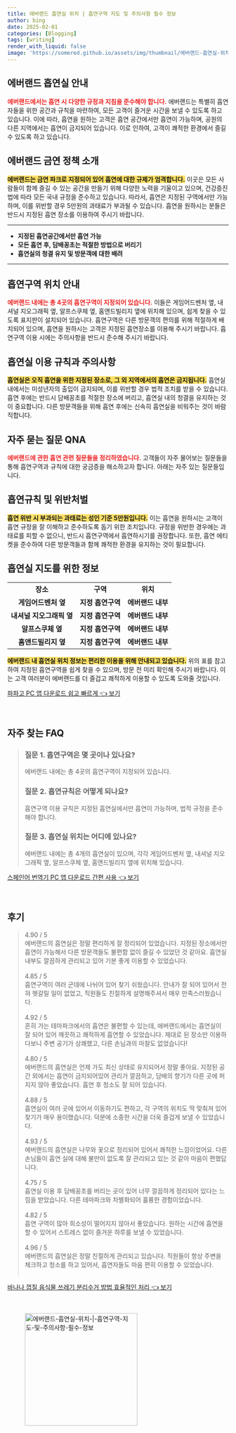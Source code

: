 ```yaml
---
title: 에버랜드 흡연실 위치 | 흡연구역 지도 및 주의사항 필수 정보
author: bing
date: 2025-02-01
categories: [Blogging]
tags: [writing]
render_with_liquid: false
image: 'https://somered.github.io/assets/img/thumbnail/에버랜드-흡연실-위치-|-흡연구역-지도-및-주의사항-필수-정보.webp'
---
```



<h2 id='에버랜드_흡연실_안내'>에버랜드 흡연실 안내</h2>

<p><b><span style="color: #ee2323;">에버랜드에서는 흡연 시 다양한 규정과 지침을 준수해야 합니다.</span></b> 에버랜드는 특별히 흡연자들을 위한 공간과 규칙을 마련하여, 모든 고객이 즐거운 시간을 보낼 수 있도록 하고 있습니다. 이에 따라, 흡연을 원하는 고객은 흡연 공간에서만 흡연이 가능하며, 공원의 다른 지역에서는 흡연이 금지되어 있습니다. 이로 인하여, 고객이 쾌적한 환경에서 즐길 수 있도록 하고 있습니다.</p>

<h2 id='에버랜드_금연_정책'>에버랜드 금연 정책 소개</h2>

<p><b><span style="background-color: #ffe066;">에버랜드는 금연 파크로 지정되어 있어 흡연에 대한 규제가 엄격합니다.</span></b> 이곳은 모든 사람들이 함께 즐길 수 있는 공간을 만들기 위해 다양한 노력을 기울이고 있으며, 건강증진법에 따라 모든 국내 규정을 준수하고 있습니다. 따라서, 흡연은 지정된 구역에서만 가능하며, 이를 위반할 경우 5만원의 과태료가 부과될 수 있습니다. 흡연을 원하시는 분들은 반드시 지정된 흡연 장소를 이용하여 주시기 바랍니다.</p>

<hr />

<ul>
    <li><b>지정된 흡연공간에서만 흡연 가능</b></li>
    <li><b>모든 흡연 후, 담배꽁초는 적절한 방법으로 버리기</b></li>
    <li><b>흡연실의 청결 유지 및 방문객에 대한 배려</b></li>
</ul>

<hr />

<h2 id='흡연구역_위치_안내'>흡연구역 위치 안내</h2>

<p><b><span style="color: #ee2323;">에버랜드 내에는 총 4곳의 흡연구역이 지정되어 있습니다.</span></b> 이들은 게임어드벤처 옆, 내셔널 지오그래픽 옆, 알프스쿠체 옆, 홈앤드빌리지 옆에 위치해 있으며, 쉽게 찾을 수 있도록 표지판이 설치되어 있습니다. 흡연구역은 다른 방문객의 편의를 위해 적절하게 배치되어 있으며, 흡연을 원하시는 고객은 지정된 흡연장소를 이용해 주시기 바랍니다. 흡연구역 이용 시에는 주의사항을 반드시 준수해 주시기 바랍니다.</p>

<h2 id='흡연실_이용_규칙과_주의사항'>흡연실 이용 규칙과 주의사항</h2>

<p><b><span style="background-color: #ffe066;">흡연실은 오직 흡연을 위한 지정된 장소로, 그 외 지역에서의 흡연은 금지됩니다.</span></b> 흡연실 내에서는 미성년자의 출입이 금지되며, 이를 위반할 경우 법적 조치를 받을 수 있습니다. 흡연 후에는 반드시 담배꽁초를 적절한 장소에 버리고, 흡연실 내의 청결을 유지하는 것이 중요합니다. 다른 방문객들을 위해 흡연 후에는 신속히 흡연실을 비워주는 것이 바람직합니다.</p>

<h2 id='자주_묻는_질문_QNA'>자주 묻는 질문 QNA</h2>

<p><b><span style="color: #ee2323;">에버랜드에 관한 흡연 관련 질문들을 정리하였습니다.</span></b> 고객들이 자주 물어보는 질문들을 통해 흡연구역과 규칙에 대한 궁금증을 해소하고자 합니다. 아래는 자주 있는 질문들입니다.</p>

<h2 id='흡연규칙_및_위반처벌'>흡연규칙 및 위반처벌</h2>

<p><b><span style="background-color: #ffe066;">흡연 위반 시 부과되는 과태료는 성인 기준 5만원입니다.</span></b> 이는 흡연을 원하시는 고객이 흡연 규정을 잘 이해하고 준수하도록 돕기 위한 조치입니다. 규정을 위반한 경우에는 과태료를 피할 수 없으니, 반드시 흡연구역에서 흡연하시기를 권장합니다. 또한, 흡연 에티켓을 준수하여 다른 방문객들과 함께 쾌적한 환경을 유지하는 것이 필요합니다.</p>

<h2 id='흡연실_지도를_위한_정보'>흡연실 지도를 위한 정보</h2>

<table>
    <tr>
        <td style="text-align: center; height: 17px;"><b>장소</b></td>
        <td style="text-align: center; height: 17px;"><b>구역</b></td>
        <td style="text-align: center; height: 17px;"><b>위치</b></td>
    </tr>
    <tr>
        <td style="text-align: center; height: 17px;"><b>게임어드벤처 옆</b></td>
        <td style="text-align: center; height: 17px;"><b>지정 흡연구역</b></td>
        <td style="text-align: center; height: 17px;"><b>에버랜드 내부</b></td>
    </tr>
    <tr>
        <td style="text-align: center; height: 17px;"><b>내셔널 지오그래픽 옆</b></td>
        <td style="text-align: center; height: 17px;"><b>지정 흡연구역</b></td>
        <td style="text-align: center; height: 17px;"><b>에버랜드 내부</b></td>
    </tr>
    <tr>
        <td style="text-align: center; height: 17px;"><b>알프스쿠체 옆</b></td>
        <td style="text-align: center; height: 17px;"><b>지정 흡연구역</b></td>
        <td style="text-align: center; height: 17px;"><b>에버랜드 내부</b></td>
    </tr>
    <tr>
        <td style="text-align: center; height: 17px;"><b>홈앤드빌리지 옆</b></td>
        <td style="text-align: center; height: 17px;"><b>지정 흡연구역</b></td>
        <td style="text-align: center; height: 17px;"><b>에버랜드 내부</b></td>
    </tr>
</table>

<p><b><span style="background-color: #ffe066;">에버랜드 내 흡연실 위치 정보는 편리한 이용을 위해 안내되고 있습니다.</span></b> 위의 표를 참고하여 지정된 흡연구역을 쉽게 찾을 수 있으며, 방문 전 미리 확인해 주시기 바랍니다. 이는 고객 여러분이 에버랜드를 더 즐겁고 쾌적하게 이용할 수 있도록 도와줄 것입니다.</p>


<p><a class="click-button" title="파파고 PC 앱 다운로드 쉽고 빠르게" href="https://somered.github.io/posts/%ED%8C%8C%ED%8C%8C%EA%B3%A0-PC-%EC%95%B1-%EB%8B%A4%EC%9A%B4%EB%A1%9C%EB%93%9C-%EC%89%BD%EA%B3%A0-%EB%B9%A0%EB%A5%B4%EA%B2%8C/" rel="dofollow">파파고 PC 앱 다운로드 쉽고 빠르게 👈 보기</a></p><br>
<h2 id='자주_찾는_FAQ'>자주 찾는 FAQ</h2>
<div itemscope="" itemtype="https://schema.org/FAQPage"> 
<blockquote> 
<div itemscope="" itemprop="mainEntity" itemtype="https://schema.org/Question"> 
<h3 itemprop="name">질문 1. 흡연구역은 몇 곳이나 있나요?</h3> 
<div itemscope="" itemprop="acceptedAnswer" itemtype="https://schema.org/Answer"> 
<span itemprop="text"> 
<p>에버랜드 내에는 총 4곳의 흡연구역이 지정되어 있습니다.</p> 
</span> 
</div> 
</div> 
<div itemscope="" itemprop="mainEntity" itemtype="https://schema.org/Question"> 
<h3 itemprop="name">질문 2. 흡연규칙은 어떻게 되나요?</h3> 
<div itemscope="" itemprop="acceptedAnswer" itemtype="https://schema.org/Answer"> 
<span itemprop="text"> 
<p>흡연구역 이용 규칙은 지정된 흡연실에서만 흡연이 가능하며, 법적 규정을 준수해야 합니다.</p> 
</span> 
</div> 
</div> 
<div itemscope="" itemprop="mainEntity" itemtype="https://schema.org/Question"> 
<h3 itemprop="name">질문 3. 흡연실 위치는 어디에 있나요?</h3> 
<div itemscope="" itemprop="acceptedAnswer" itemtype="https://schema.org/Answer"> 
<span itemprop="text"> 
<p>에버랜드 내에는 총 4개의 흡연실이 있으며, 각각 게임어드벤처 옆, 내셔널 지오그래픽 옆, 알프스쿠체 옆, 홈앤드빌리지 옆에 위치해 있습니다.</p> 
</span> 
</div> 
</div> 
</blockquote> 
</div>
<p><a class="click-button" title="스페인어 번역기 PC 앱 다운로드 간편 사용" href="https://somered.github.io/posts/%EC%8A%A4%ED%8E%98%EC%9D%B8%EC%96%B4-%EB%B2%88%EC%97%AD%EA%B8%B0-PC-%EC%95%B1-%EB%8B%A4%EC%9A%B4%EB%A1%9C%EB%93%9C-%EA%B0%84%ED%8E%B8-%EC%82%AC%EC%9A%A9/" rel="dofollow">스페인어 번역기 PC 앱 다운로드 간편 사용 👈 보기</a></p><br>
<h2 id='후기'>후기</h2>
<div itemscope itemtype="https://schema.org/Product">
  <blockquote>
  <div itemprop="review" itemscope itemtype="https://schema.org/Review">
      <div itemprop="reviewRating" itemscope itemtype="https://schema.org/Rating"> <span itemprop="ratingValue">4.90</span> / <span itemprop="bestRating">5</span> </div>
      <span itemprop="reviewBody">에버랜드의 흡연실은 정말 편리하게 잘 정리되어 있었습니다. 지정된 장소에서만 흡연이 가능해서 다른 방문객들도 불편함 없이 즐길 수 있었던 것 같아요. 흡연실 내부도 깔끔하게 관리되고 있어 기분 좋게 이용할 수 있었습니다.</span>
  </div>
  <br>
  <div itemprop="review" itemscope itemtype="https://schema.org/Review">
      <div itemprop="reviewRating" itemscope itemtype="https://schema.org/Rating"> <span itemprop="ratingValue">4.85</span> / <span itemprop="bestRating">5</span> </div>
      <span itemprop="reviewBody">흡연구역이 여러 군데에 나뉘어 있어 찾기 쉬웠습니다. 안내가 잘 되어 있어서 전혀 헷갈릴 일이 없었고, 직원들도 친절하게 설명해주셔서 매우 만족스러웠습니다.</span>
  </div>
  <br>
  <div itemprop="review" itemscope itemtype="https://schema.org/Review">
      <div itemprop="reviewRating" itemscope itemtype="https://schema.org/Rating"> <span itemprop="ratingValue">4.92</span> / <span itemprop="bestRating">5</span> </div>
      <span itemprop="reviewBody">흔히 가는 테마파크에서의 흡연은 불편할 수 있는데, 에버랜드에서는 흡연실이 잘 되어 있어 깨끗하고 쾌적하게 흡연할 수 있었습니다. 제대로 된 장소만 이용하다보니 주변 공기가 상쾌했고, 다른 손님과의 마찰도 없었습니다!</span>
  </div>
  <br>
  <div itemprop="review" itemscope itemtype="https://schema.org/Review">
      <div itemprop="reviewRating" itemscope itemtype="https://schema.org/Rating"> <span itemprop="ratingValue">4.80</span> / <span itemprop="bestRating">5</span> </div>
      <span itemprop="reviewBody">에버랜드의 흡연실은 언제 가도 최신 상태로 유지되어서 정말 좋아요. 지정된 공간 외에서는 흡연이 금지되어있어 관리가 깔끔하고, 담배의 향기가 다른 곳에 퍼지지 않아 좋았습니다. 흡연 후 청소도 잘 되어 있습니다.</span>
  </div>
  <br>
  <div itemprop="review" itemscope itemtype="https://schema.org/Review">
      <div itemprop="reviewRating" itemscope itemtype="https://schema.org/Rating"> <span itemprop="ratingValue">4.88</span> / <span itemprop="bestRating">5</span> </div>
      <span itemprop="reviewBody">흡연실이 여러 곳에 있어서 이동하기도 편하고, 각 구역의 위치도 딱 맞춰져 있어 찾기가 매우 용이했습니다. 덕분에 소중한 시간을 더욱 즐겁게 보낼 수 있었습니다.</span>
  </div>
  <br>
  <div itemprop="review" itemscope itemtype="https://schema.org/Review">
      <div itemprop="reviewRating" itemscope itemtype="https://schema.org/Rating"> <span itemprop="ratingValue">4.93</span> / <span itemprop="bestRating">5</span> </div>
      <span itemprop="reviewBody">에버랜드의 흡연실은 나무와 꽃으로 정리되어 있어서 쾌적한 느낌이었어요. 다른 손님들이 흡연 실에 대해 불만이 없도록 잘 관리되고 있는 것 같아 마음이 편했답니다.</span>
  </div>
  <br>
  <div itemprop="review" itemscope itemtype="https://schema.org/Review">
      <div itemprop="reviewRating" itemscope itemtype="https://schema.org/Rating"> <span itemprop="ratingValue">4.75</span> / <span itemprop="bestRating">5</span> </div>
      <span itemprop="reviewBody">흡연실 이용 후 담배꽁초를 버리는 곳이 있어 너무 깔끔하게 정리되어 있다는 느낌을 받았습니다. 다른 테마파크와 차별화되어 훌륭한 경험이었습니다.</span>
  </div>
  <br>
  <div itemprop="review" itemscope itemtype="https://schema.org/Review">
      <div itemprop="reviewRating" itemscope itemtype="https://schema.org/Rating"> <span itemprop="ratingValue">4.82</span> / <span itemprop="bestRating">5</span> </div>
      <span itemprop="reviewBody">흡연 구역이 많아 희소성이 떨어지지 않아서 좋았습니다. 원하는 시간에 흡연을 할 수 있어서 스트레스 없이 즐거운 하루를 보낼 수 있었습니다.</span>
  </div>
  <br>
  <div itemprop="review" itemscope itemtype="https://schema.org/Review">
      <div itemprop="reviewRating" itemscope itemtype="https://schema.org/Rating"> <span itemprop="ratingValue">4.96</span> / <span itemprop="bestRating">5</span> </div>
      <span itemprop="reviewBody">에버랜드의 흡연실은 정말 친절하게 관리되고 있습니다. 직원들이 항상 주변을 체크하고 청소를 하고 있어서, 흡연자들도 마음 편히 이용할 수 있었습니다.</span>
  </div>
  <br>
  </blockquote>
</div>
<p><a class="click-button" title="바나나 껍질 음식물 쓰레기 분리수거 방법 효율적인 처리" href="https://somered.github.io/posts/%EB%B0%94%EB%82%98%EB%82%98-%EA%BB%8D%EC%A7%88-%EC%9D%8C%EC%8B%9D%EB%AC%BC-%EC%93%B0%EB%A0%88%EA%B8%B0-%EB%B6%84%EB%A6%AC%EC%88%98%EA%B1%B0-%EB%B0%A9%EB%B2%95-%ED%9A%A8%EC%9C%A8%EC%A0%81%EC%9D%B8-%EC%B2%98%EB%A6%AC/" rel="dofollow">바나나 껍질 음식물 쓰레기 분리수거 방법 효율적인 처리 👈 보기</a></p><br>
<figure class="image"><img src="https://somered.github.io/assets/img/thumbnail/에버랜드-흡연실-위치-|-흡연구역-지도-및-주의사항-필수-정보.webp" alt="에버랜드-흡연실-위치-|-흡연구역-지도-및-주의사항-필수-정보" width="256" height="256"></figure>